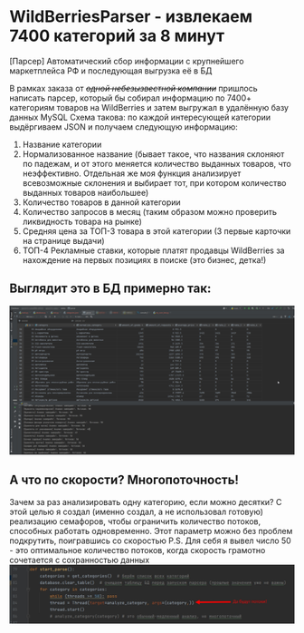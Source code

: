 # WildBerriesParser - извлекаем 7400 категорий за 8 минут
[Парсер] Автоматический сбор информации с крупнейшего маркетплейса РФ и последующая выгрузка её в БД

В рамках заказа от ~~*одной небезызвестной компании*~~ пришлось написать парсер, который бы собирал информацию по 7400+ категориям товаров на WildBerries и затем выгружал в удалённую базу данных MySQL
Схема такова: по каждой интересующей категории выдёргиваем JSON и получаем следующую информацию:
1) Название категории
2) Нормализованное название (бывает такое, что названия склоняют по падежам, и от этого меняется количество выданных товаров, что неэффективно. Отдельная же моя функция
анализирует всевозможные склонения и выбирает тот, при котором количество выданных товаров наибольшее)
3) Количество товаров в данной категории
4) Количество запросов в месяц (таким образом можно проверить ликвидность товара на рынке)
5) Средняя цена за ТОП-3 товара в этой категории (3 первые карточки на странице выдачи)
6) ТОП-4 Рекламные ставки, которые платят продавцы WildBerries за нахождение на первых позициях в поиске (это бизнес, детка!)

## Выглядит это в БД примерно так:
![Записи категорий в БД](https://github.com/OYBOLATOFF/WildBerriesParser/blob/main/example.jpg)

## А что по скорости? Многопоточность!
Зачем за раз анализировать одну категорию, если можно десятки?
С этой целью я создал (именно создал, а не использовал готовую) реализацию семафоров, чтобы ограничить количество потоков, способных
работать одновременно. Этот параметр можно без проблем подкрутить, поигравшись со скоростью
P.S. Для себя я вывел число 50 - это оптимальное количество потоков, когда скорость грамотно сочетается с сохранностью данных
![Многопоточность в парсере](https://github.com/OYBOLATOFF/WildBerriesParser/blob/main/threads.jpg)

